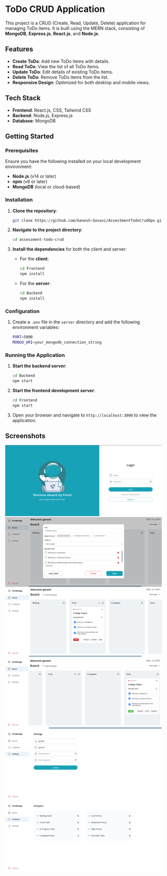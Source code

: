 # ToDo CRUD Application

This project is a CRUD (Create, Read, Update, Delete) application for managing ToDo items. It is built using the MERN stack, consisting of **MongoDB**, **Express.js**, **React.js**, and **Node.js**.

## Features

- **Create ToDo**: Add new ToDo items with details.
- **Read ToDo**: View the list of all ToDo items.
- **Update ToDo**: Edit details of existing ToDo items.
- **Delete ToDo**: Remove ToDo items from the list.
- **Responsive Design**: Optimized for both desktop and mobile views.

## Tech Stack

- **Frontend**: React.js, CSS, Tailwind CSS
- **Backend**: Node.js, Express.js
- **Database**: MongoDB

## Getting Started

### Prerequisites

Ensure you have the following installed on your local development environment:

- **Node.js** (v14 or later)
- **npm** (v6 or later)
- **MongoDB** (local or cloud-based)

### Installation

1. **Clone the repository**:

    ```bash
    git clone https://github.com/Ganesh-Gosavi/AssestmentTodoCrudOpn.git
    ```

2. **Navigate to the project directory**:

    ```bash
    cd assessment-todo-crud
    ```

3. **Install the dependencies** for both the client and server:

    - For the **client**:

        ```bash
        cd Frontend
        npm install
        ```

    - For the **server**:

        ```bash
        cd Backend
        npm install
        ```

### Configuration

1. Create a `.env` file in the `server` directory and add the following environment variables:

    ```bash
    PORT=5000
    MONGO_URI=your_mongodb_connection_string
    ```

### Running the Application

1. **Start the backend server**:

    ```bash
    cd Backend
    npm start
    ```

2. **Start the frontend development server**:

    ```bash
    cd Frontend
    npm start
    ```

3. Open your browser and navigate to `http://localhost:3000` to view the application.


## Screenshots

![App Screenshot](./TaskManager/ss1.png)
![App Screenshot](./TaskManager/ss2.png)
![App Screenshot](./TaskManager/ss3.png)
![App Screenshot](./TaskManager/ss4.png)
![App Screenshot](./TaskManager/ss5.png)
![App Screenshot](./TaskManager/ss6.png)


